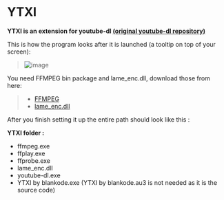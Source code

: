 # YTXI
**YTXI is an extension for youtube-dl [(original youtube-dl repository)](https://github.com/ytdl-org/youtube-dl)**

This is how the program looks after it is launched (a tooltip on top of your screen):
> ![image](https://user-images.githubusercontent.com/77080875/129626445-61198c0a-1447-4226-896b-1b1d65191911.png)

You need FFMPEG bin package and lame_enc.dll, download those from here:

> - [FFMPEG](https://github.com/GyanD/codexffmpeg/releases/tag/4.4)
> - [lame_enc.dll](https://www.dll-files.com/lame_enc.dll.html)

After you finish setting it up the entire path should look like this :

 **YTXI folder :**
 - ffmpeg.exe
 - ffplay.exe
 - ffprobe.exe
 - lame_enc.dll
 - youtube-dl.exe
 - YTXI by blankode.exe (YTXI by blankode.au3 is not needed as it is the source code)

